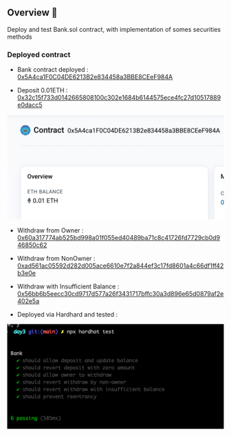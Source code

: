 ## Overview 📝

Deploy and test Bank.sol contract, with implementation of somes securities methods

### Deployed contract

- Bank contract deployed : [0x5A4ca1F0C04DE6213B2e834458a3BBE8CEeF984A](https://sepolia.etherscan.io/address/0x5a4ca1f0c04de6213b2e834458a3bbe8ceef984a)

- Deposit 0.01ETH : [0x32c15f733d0142665808100c302e1684b6144575ece4fc27d10517889e0dacc5](https://sepolia.etherscan.io/tx/0x32c15f733d0142665808100c302e1684b6144575ece4fc27d10517889e0dacc5)

![0.01ETH on Contract](./img/DepositValid.png)

- Withdraw from Owner : [0x60a317774ab525bd998a01f055ed40489ba71c8c41726fd7729cb0d946850c62](https://sepolia.etherscan.io/tx/0x60a317774ab525bd998a01f055ed40489ba71c8c41726fd7729cb0d946850c62)

- Withdraw from NonOwner : [0xad561ac05592d282d005ace6610e7f2a844ef3c17fd8601a4c66df1ff42b3e0e](https://sepolia.etherscan.io/tx/0xad561ac05592d282d005ace6610e7f2a844ef3c17fd8601a4c66df1ff42b3e0e)

- Withdraw with Insufficient Balance : [0x56bb6b5eecc30cd9717d577a26f3431717bffc30a3d896e65d0879af2e402e5a](https://sepolia.etherscan.io/tx/0x56bb6b5eecc30cd9717d577a26f3431717bffc30a3d896e65d0879af2e402e5a)

- Deployed via Hardhard and tested :

![Tests Passed](./img/BankNewTested.png)
